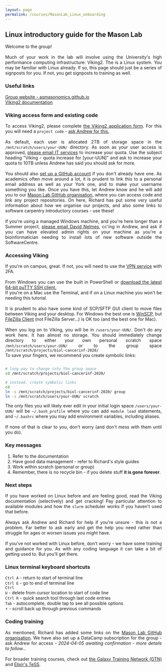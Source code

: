 ```yaml
---
layout: page
permalink: /courses/MasonLab_Linux_onboarding
---
```


## Linux introductory guide for the Mason Lab
<p align="justify">
Welcome to the group!<br/><br/>
Much of your work in the lab will involve using the University's high performance computing infrastructure: Viking2. The is a Linux system. You may be familiar with Linux already. If so, this page should just be a series of signposts for you. If not, you get signposts to training as well.
</p>

### Useful links
<a href="https://asmasonomics.github.io/">Group website - asmasonomics.github.io</a><br/>
<a href="https://vikingdocs.york.ac.uk/index.html">Viking2 documentation</a><br/>

### Viking access form and existing code
<p align="justify">
To access Viking2, please complete <a href="https://docs.google.com/forms/d/e/1FAIpQLSfXkL10ypU6EQCBB2jS5oDwTpRMo77ppl7dvdbLnXm5zrKR7Q/viewform">the Viking2 application form</a>. For this you will need a <code>project code</code> - <a class="u-email" href="mailto:andrew.mason@york.ac.uk">ask Andrew for this.</a><br/><br/>
As default, each user is allocated 2TB of storage space in the <code>/mnt/scratch/users/your-UUN/</code> directory. As soon as your user access is approved, <a class="u-email" href="mailto:itservices@york.ac.uk">please email IT services</a> to increase your quota. Use the subject heading "Viking - quota increase for [your-UUN]" and ask to increase your quota to 10TB unless Andrew has said you should ask for more.<br/><br/>
You should also <a href="https://github.com/">set up a GitHub account</a> if you don't already have one. As academics often move around a lot, it is prudent to link this to a personal email address as well as your York one, and to make your username something you like. Once you have this, let Andrew know and he will add you to our <a href="https://github.com/Mason-Lab-Code">Mason Lab GitHub organisation</a>, where you can access code and link any project repositories. On here, Richard has put some very useful information about how we organise our projects, and also some links to software carpentry introductory courses - use these!<br/><br/>
If you're using a managed Windows machine, and you're here longer than a Summer project, <a class="u-email" href="mailto:david.nelmes@york.ac.uk">please email David Nelmes</a>, cc'ing in Andrew, and ask if you can have elevated admin rights on your machine as you're a bioinformatician needing to install lots of new software outside the SoftwareCentre.
<br/>
</p>

### Accessing Viking
<p align="justify">
If you're on campus, great. If not, you will need to use the <a href="https://www.york.ac.uk/it-services/tools/vpn/">VPN service</a> with 2FA.<br/><br/>
From Windows you can use the built in PowerShell or  <a href="https://www.chiark.greenend.org.uk/~sgtatham/putty/latest.html">download the latest 64-bit puTTY SSH client.</a><br/>
If you're on a Mac use the Terminal, and if on a Linux machine you won't be needing this tutorial.<br/><br/>
It is prudent to also have some kind of SCP/SFTP GUI client to move files between Viking and your desktop. For Windows the best one is <a href="https://winscp.net/eng/download.php">WinSCP</a>, but <a href="https://filezilla-project.org/download.php?type=client">FileZilla Client</a> (not FileZilla Server...) is OK too (and the best one for Mac). <br/><br/>
When you log on to Viking, you will be in <code>/users/your-UUN/</code>. Don't do any work here. It has almost no storage. You should immediately change directory to either your own personal scratch space <code>/mnt/scratch/users/your-UUN/</code> or to the group space <code>/mnt/scratch/projects/biol-cancerinf-2020/</code><br/>
To save your fingers, we recommend you create symbolic links:
<br/>
</p>

```sh 

# long way to change into the group space
cd /mnt/scratch/projects/biol-cancerinf-2020/

# instead, create symbolic links
cd 
ln -s /mnt/scratch/projects/biol-cancerinf-2020/ group
ln -s /mnt/scratch/users/your-UUN/ scratch

```

<p align="justify">
The only files you will likely ever edit in your initial login space <code>/users/your-UUN/</code> will be <code>~/.bash_profile</code> where you can add <code>module load</code> statements, and <code>~/.bashrc</code> where you may add environment variables, including aliases. <br/><br/>
If none of that is clear to you, don't worry (and don't mess with them until you do).
<br/>
</p>

### Key messages
1. Refer to the documentation
2. Have good data management - refer to Richard's style guides
3. Work within scratch (personal or group)
4. Remember, there is no recycle bin - if you delete stuff <b>it is gone forever</b>.

### Next steps
<p align="justify">
If you have worked on Linux before and are feeling good, read the Viking documentation (selectively) and get cracking! Pay particular attention to available modules and how the <code>slurm</code> scheduler works if you haven't used that before.<br/><br/>
Always ask Andrew and Richard for help if you're unsure - this is not a problem. Far better to ask early and get the help you need rather than struggle for ages or worsen issues you might have.<br/><br/>
If you've not worked with Linux before, don't worry - we have some training and guidance for you. As with any coding language it can take a bit of getting used to. But you'll get there.
<br/>
</p>

### Linux terminal keyboard shortcuts
<code>Ctrl A</code> - return to start of terminal line<br/>
<code>Ctrl E</code> - go to end of terminal line<br/>
<code>Ctrl U</code> - delete from cursor location to start of code line<br/>
<code>Ctrl R</code> - quick search tool through last code entries<br/>
<code>Tab</code> - autocomplete, double tap to see all possible options<br/>
<kbd>&uarr;</kbd> - scroll back up through previous commands<br/>

### Coding training
<p align="justify">
As mentioned, Richard has added some links on the <a href="https://github.com/Mason-Lab-Code">Mason Lab GitHub organisation</a>. We have also set up a DataCamp subscription for the group - ask Andrew for access - <i>2024-04-05 awaiting confirmation - more details to follow...</i><br/><br/>
For broader training courses, check out <a href="https://training.galaxyproject.org/">the Galaxy Training Network (GTN)</a> and <a href="https://tess.elixir-europe.org/">Elixir's TeSS</a>.<br/>
</p>